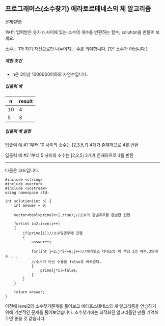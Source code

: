 ## 프로그래머스(소수찾기)  에라토르테네스의 체 알고리즘 

문제설명:

1부터 입력받은 숫자 n 사이에 있는 소수의 개수를 반환하는 함수, solution을 만들어 보세요.

소수는 1과 자기 자신으로만 나누어지는 수를 의미합니다.
(1은 소수가 아닙니다.)

##### 제한 조건

- n은 2이상 1000000이하의 자연수입니다.

##### 입출력 예

| n    | result |
| ---- | ------ |
| 10   | 4      |
| 5    | 3      |

##### 입출력 예 설명

입출력 예 #1
1부터 10 사이의 소수는 [2,3,5,7] 4개가 존재하므로 4를 반환

입출력 예 #2
1부터 5 사이의 소수는 [2,3,5] 3개가 존재하므로 3를 반환

___

다음은 코드입니다.

```
#include <string>
#include <vector>
#include <iostream>
using namespace std;

int solution(int n) {
	int answer = 0;
  
    vector<bool>prime(n+1,true);//소수의 판별유무를 판별한 집합
   
    for(int i=2;i<=n;i++)
    {
        if(prime[i])//소수일경우에 진행
        {
            answer++;
            
            for(int j=2;j*i<=n;j++)//에라토스 테네스의 체 핵심 2의 배수,3의배수 ...
            //소수가 아닌 수들을 false로 바꿔준다.
            {
                prime[j*i]=false;
            }
        }
    }
	
	return answer;
}
```

이전에 level2의 소수찾기문제를 풀어보고 에라토스테네스의 체 알고리즘을 연습하기위해 기본적인 문제를 풀어보았습니다. 소수찾기에는 최적화된 알고리즘인 만큼 기억해두면 좋을 것 같습니다.